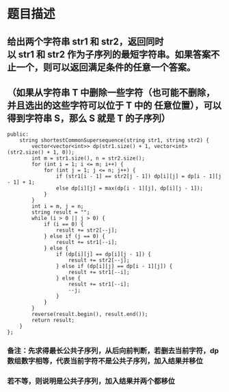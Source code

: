 # 题目描述
## 给出两个字符串 str1 和 str2，返回同时以 str1 和 str2 作为子序列的最短字符串。如果答案不止一个，则可以返回满足条件的任意一个答案。
## （如果从字符串 T 中删除一些字符（也可能不删除，并且选出的这些字符可以位于 T 中的 任意位置），可以得到字符串 S，那么 S 就是 T 的子序列）
```class Solution {
public:
    string shortestCommonSupersequence(string str1, string str2) {
        vector<vector<int>> dp(str1.size() + 1, vector<int>(str2.size() + 1, 0));
        int m = str1.size(), n = str2.size();
        for (int i = 1; i <= m; i++) {
            for (int j = 1; j <= n; j++) {
                if (str1[i - 1] == str2[j - 1]) dp[i][j] = dp[i - 1][j - 1] + 1;
                else dp[i][j] = max(dp[i - 1][j], dp[i][j - 1]);
            }
        }
        int i = m, j = n;
        string result = "";
        while (i > 0 || j > 0) {
            if (i == 0) {
                result += str2[--j];
            } else if (j == 0) {
                result += str1[--i];
            } else {
                if (dp[i][j] == dp[i][j - 1]) {
                    result += str2[--j];
                } else if (dp[i][j] == dp[i - 1][j]) {
                    result += str1[--i];
                } else {
                    result += str1[--i];
                    --j;
                }
            }
        }
        reverse(result.begin(), result.end());
        return result;
    }
};
```
### **备注**：先求得最长公共子序列，从后向前判断，若删去当前字符，dp数组数字相等，代表当前字符不是公共子序列，加入结果并移位
### 若不等，则说明是公共子序列，加入结果并两个都移位